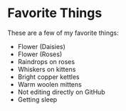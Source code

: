 # Favorite Things

These are a few of my favorite things:

- Flower (Daisies)
- Flower (Roses)
- Raindrops on roses
- Whiskers on kittens
- Bright copper kettles
- Warm woolen mittens
- Not editing directly on GitHub
- Getting sleep
